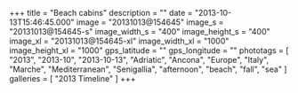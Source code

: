 +++
title = "Beach cabins"
description = ""
date = "2013-10-13T15:46:45.000"
image = "20131013@154645"
image_s = "20131013@154645-s"
image_width_s = "400"
image_height_s = "400"
image_xl = "20131013@154645-xl"
image_width_xl = "1000"
image_height_xl = "1000"
gps_latitude = ""
gps_longitude = ""
phototags = [ "2013", "2013-10", "2013-10-13", "Adriatic", "Ancona", "Europe", "Italy", "Marche", "Mediterranean", "Senigallia", "afternoon", "beach", "fall", "sea" ]
galleries = [ "2013 Timeline" ]
+++
